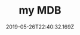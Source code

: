 ---
title: my MDB
date: "2019-05-26T22:40:32.169Z"
description: A PWA that displays movies I have seen so far. It was made to get my hands dirty with React and Redux. Used to understand the concept of reducers, actions and PWAs with React.
type: work
published: true
tech: React, Redux, Django, Django RF, Heroku, Twitter Bootstrap
link: https://colemovies.herokuapp.com
repo: movie-library
position: 2
---